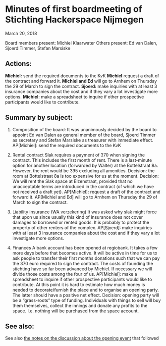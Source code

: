 
# Minutes of first boardmeeting of Stichting Hackerspace Nijmegen
March 20, 2018

Board members present: Michiel Klaarwater
Others present: Ed van Dalen, Sjoerd Timmer, Stefan Marsiske

## Actions:
**Michiel:** send the required documents to the KvK
**Michiel** request a draft of the contract and forward it.
**Michiel and Ed** will go to Arnhem on Thursday the 29 of March to sign the contract.
**Sjoerd:** make inquiries with at least 3 insurance companies about the cost and if they vary a lot investigate more options.
**Michiel:** make a spreadsheet to inquire if other prospective participants would like to contribute.

## Summary by subject:
1. Composition of the board:
It was unanimously decided by the board to appoint Ed van Dalen as general member of the board, Sjoerd Timmer as secretary and Stefan Marsiske as treasurer with immediate effect.
AP[Michiel]: send the required documents to the KvK

2. Rental contract
Slak requires a payment of 370 when signing the contract. This includes the first month of rent.
There is a last-minute option for another location (forwarded by Walter) at the Bottelstraat 8a. However, the rent would be 395 excluding all amenities. 
Decision: the room at Bottelstraat 8a is too expensive for us at the moment.
Decision: We will rent the Slak space at Elzenstraat, provided that no unacceptable terms are introduced in the contract (of which we have not received a draft yet).
AP[Michiel]: request a draft of the contract and forward it.
AP[Michiel and Ed] will go to Arnhem on Thursday the 29 of March to sign the contract.

3. Liability insurance (WA verzekering)
It was asked why slak might force that upon us since usually this kind of insurance does not cover damages to borrowed or rented goods. It is probably to protect the property of other renters of the complex.
AP[Sjoerd]: make inquiries with at least 3 insurance companies about the cost and if they vary a lot investigate more options.

4. Finances
A bank account has been opened at regiobank. It takes a few more days before that becomes active. It will be active in time for us to ask people to transfer their first months donations such that we can pay the 370 euro required to sign the contract. 
The costs of founding the stichting have so far been advanced by Michiel. If necessary we will divide those costs among the four of us.
AP[Michiel]: make a spreadsheet to inquire if other prospective participants would like to contribute.
At this point it is hard to estimate how much money is needed to decorate/furnish the place and to organise an opening party. The latter should have a positive net effect.
Decision: opening party will be a “grass-roots” type of funding. Individuals with things to sell will buy them themselves, collect the innings and donate any profits to the space. I.e. nothing will be purchased from the space account. 


## See also:
See also [the notes on the discussion about the opening event](../spaceopening.md) that followed
